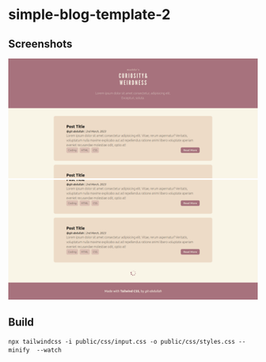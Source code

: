 # simple-blog-template-2
 
## Screenshots
![shot1](demo/1.png)
![shot2](demo/2.png)
## Build
`npx tailwindcss -i public/css/input.css -o public/css/styles.css --minify  --watch`
